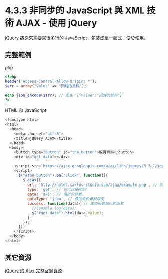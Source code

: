 # 4.3.3 非同步的 JavaScript 與 XML 技術 AJAX - 使用 jQuery

jQuery 將原來需要寫很多行的 JavaScript，包裝成單一函式，便於使用。

## 完整範例

php

```php
<?php
header('Access-Control-Allow-Origin: *');
$arr = array('value' => "回傳的資料");

echo json_encode($arr); // 產生：{"value":"回傳的資料"}
?>
```

HTML 和 JavaScript

```js
<!doctype html>
<html>
  <head>
    <meta charset="utf-8">
    <title>jQuery AJAX</title>
  </head>
  <body>
    <button type="button" id="the_button">取得資料</button>
    <div id="get_data"></div>

    <script src="https://ajax.googleapis.com/ajax/libs/jquery/3.3.1/jquery.min.js"></script>
    <script>
      $("#the_button").on("click", function(){
        $.ajax({
          url: 'http://notes.carlos-studio.com/ajax/example.php', // 將資料傳送出去的網址
          type: 'get', // 也可以是POST
          data: 'a=1', // 傳遞的參數
          dataType: 'json', // 傳回來的資料類型
          success: function(data){ // 成功後會執行的函式
            //console.log(data);
            $("#get_data").html(data.value);
          }
        });
      });
    </script>
  </body>
</html>
```

## 其它資源

[jQuery 的 Ajax 完整官網資源](http://api.jquery.com/jQuery.ajax/)

